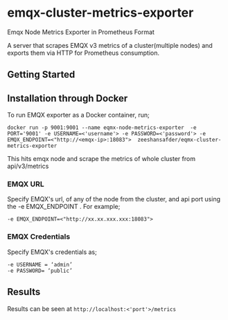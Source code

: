 # emqx-cluster-metrics-exporter
Emqx Node Metrics Exporter in Prometheus Format
 
  A server that scrapes EMQX v3 metrics of a cluster(multiple nodes) and exports them via HTTP for Prometheus consumption.

## Getting Started

## Installation through Docker
To run EMQX exporter as a Docker container, run;
```
docker run -p 9001:9001 --name eqmx-node-metrics-exporter  -e PORT='9001' -e USERNAME=<'username'> -e PASSWORD=<'password'> -e EMQX_ENDPOINT=<"http://<emqx-ip>:18083">  zeeshansafder/eqmx-cluster-metrics-exporter
``` 
This hits emqx node and scrape the metrics of whole cluster from api/v3/metrics

### EMQX URL
Specify EMQX's url, of any of the node from the cluster, and api port using the -e EMQX_ENDPOINT . For example;
```
-e EMQX_ENDPOINT=<"http://xx.xx.xxx.xxx:18083">
```
### EMQX Credentials
Specify EMQX's credentials as;
 ``` 
-e USERNAME = ‘admin’ 
-e PASSWORD= ‘public’
```
## Results
Results can be seen at  ```http://localhost:<'port'>/metrics ```
